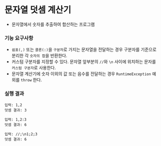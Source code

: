 # 문자열 덧셈 계산기
- 문자열에서 숫자를 추출하여 합산하는 프로그램

### 기능 요구사항
- `쉼표(,)` 또는 `콜론(:)`을 `구분자`로 가지는 문자열을 전달하는 경우 구분자를 기준으로 분리한 각 `숫자의 합`을 반환한다.
- 커스텀 구분자를 지정할 수 있다. 문자열 앞부분의 `//`와 `\n` 사이에 위치하는 문자를 `커스텀 구분자`로 사용한다.
- 문자열 계산기에 숫자 이외의 값 또는 음수를 전달하는 경우 `RuntimeException` 예외를 `throw` 한다.

### 실행 결과
```text
입력: 1,2
덧셈 결과: 3

입력: 1,2:3
덧셈 결과: 6

입력: //;\n1;2;3
덧셈 결과: 6
```
